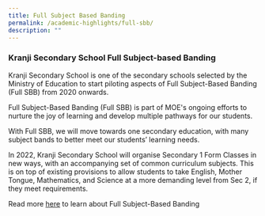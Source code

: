 ```yaml
---
title: Full Subject Based Banding
permalink: /academic-highlights/full-sbb/
description: ""
---
```

### Kranji Secondary School Full Subject-based Banding

Kranji Secondary School is one of the secondary schools selected by the Ministry of Education to start piloting aspects of Full Subject-Based Banding (Full SBB) from 2020 onwards.  

Full Subject-Based Banding (Full SBB) is part of MOE's ongoing efforts to nurture the joy of learning and develop multiple pathways for our students.

With Full SBB, we will move towards one secondary education, with many subject bands to better meet our students’ learning needs.
  

In 2022, Kranji Secondary School will organise Secondary 1 Form Classes in new ways, with an accompanying set of common curriculum subjects. This is on top of existing provisions to allow students to take English, Mother Tongue, Mathematics, and Science at a more demanding level from Sec 2, if they meet requirements.
  

Read more [here](https://www.moe.gov.sg/microsites/psle-fsbb/full-subject-based-banding/main.html) to learn about Full Subject-Based Banding